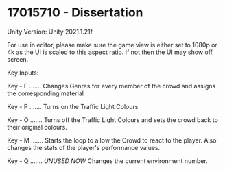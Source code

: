 # 17015710 - Dissertation

Unity Version: Unity 2021.1.21f

For use in editor, please make sure the game view is either set to 1080p or 4k as the UI is scaled to this aspect ratio. If not then the UI may show off screen.

Key Inputs:

Key - F
.......
Changes Genres for every member of the crowd and assigns the corresponding material

Key - P
.......
Turns on the Traffic Light Colours

Key - O
.......
Turns off the Traffic Light Colours and sets the crowd back to their original colours.

Key - M
.......
Starts the loop to allow the Crowd to react to the player.
Also changes the stats of the player's performance values.

Key - Q
.......
*UNUSED NOW* Changes the current environment number.

